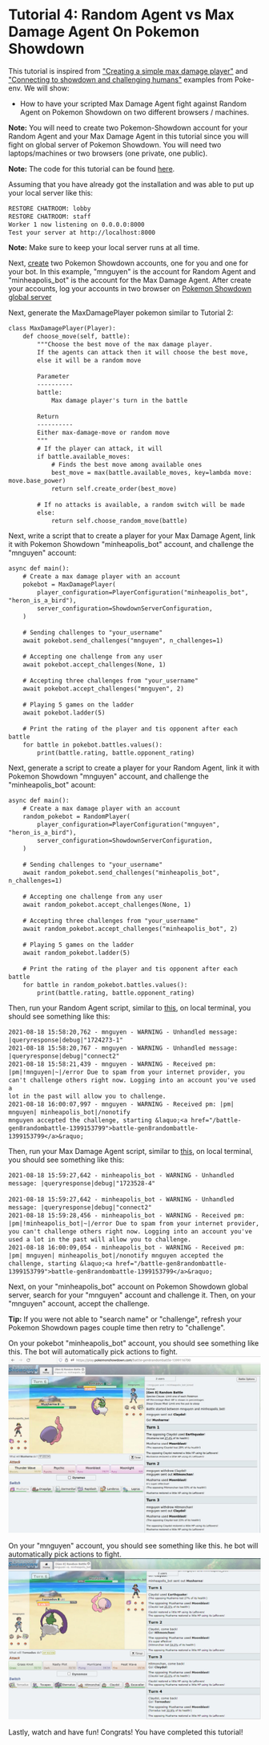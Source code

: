 # Tutorial 4: Random Agent vs Max Damage Agent On Pokemon Showdown

This tutorial is inspired from ["Creating a simple max damage player"](https://poke-env.readthedocs.io/en/latest/max_damage_player.html) and ["Connecting to showdown and challenging humans"](https://poke-env.readthedocs.io/en/latest/connecting_to_showdown_and_challenging_humans.html) examples from Poke-env. We will show:
- How to have your scripted Max Damage Agent fight against Random Agent on Pokemon Showdown on two different browsers / machines.

**Note:** You will need to create two Pokemon-Showdown account for your Random Agent and your Max Damage Agent in this tutorial since you will fight on global server of Pokemon Showdown. You will need two laptops/machines or two browsers (one private, one public).


**Note:** The code for this tutorial can be found [here](https://github.com/mnguyen0226/hackathon_hs/tree/main/src/tutorials/tutorials_four). 

Assuming that you have already got the installation and was able to put up your local server like this:

```
RESTORE CHATROOM: lobby
RESTORE CHATROOM: staff
Worker 1 now listening on 0.0.0.0:8000
Test your server at http://localhost:8000
```
**Note:** Make sure to keep your local server runs at all time.


Next, [create](https://www.quora.com/How-do-you-sign-up-for-Pokemon-Showdown#:~:text=Go%20to%20Showdown!,the%20picture%20and%20its%20done!) two Pokemon Showdown accounts, one for you and one for your bot. In this example, "mnguyen" is the account for Random Agent and "minheapolis_bot" is the account for the Max Damage Agent. After create your accounts, log your accounts in two browser on [Pokemon Showdown global server](https://pokemonshowdown.com/)

Next, generate the MaxDamagePlayer pokemon similar to Tutorial 2:
```
class MaxDamagePlayer(Player):
    def choose_move(self, battle):
        """Choose the best move of the max damage player.
        If the agents can attack then it will choose the best move,
        else it will be a random move

        Parameter
        ----------
        battle:
            Max damage player's turn in the battle

        Return
        ----------
        Either max-damage-move or random move
        """
        # If the player can attack, it will
        if battle.available_moves:
            # Finds the best move among available ones
            best_move = max(battle.available_moves, key=lambda move: move.base_power)
            return self.create_order(best_move)

        # If no attacks is available, a random switch will be made
        else:
            return self.choose_random_move(battle)
```

Next, write a script that to create a player for your Max Damage Agent, link it with Pokemon Showdown "minheapolis_bot" account, and challenge the "mnguyen" account:
```
async def main():
    # Create a max damage player with an account
    pokebot = MaxDamagePlayer(
        player_configuration=PlayerConfiguration("minheapolis_bot", "heron_is_a_bird"),
        server_configuration=ShowdownServerConfiguration,
    )

    # Sending challenges to "your_username"
    await pokebot.send_challenges("mnguyen", n_challenges=1)

    # Accepting one challenge from any user
    await pokebot.accept_challenges(None, 1)

    # Accepting three challenges from "your_username"
    await pokebot.accept_challenges("mnguyen", 2)

    # Playing 5 games on the ladder
    await pokebot.ladder(5)

    # Print the rating of the player and tis opponent after each battle
    for battle in pokebot.battles.values():
        print(battle.rating, battle.opponent_rating)
```

Next, generate a script to create a player for your Random Agent, link it with Pokemon Showdown "mnguyen" account, and challenge the "minheapolis_bot" acount:
```
async def main():
    # Create a max damage player with an account
    random_pokebot = RandomPlayer(
        player_configuration=PlayerConfiguration("mnguyen", "heron_is_a_bird"),
        server_configuration=ShowdownServerConfiguration,
    )

    # Sending challenges to "your_username"
    await random_pokebot.send_challenges("minheapolis_bot", n_challenges=1)

    # Accepting one challenge from any user
    await random_pokebot.accept_challenges(None, 1)

    # Accepting three challenges from "your_username"
    await random_pokebot.accept_challenges("minheapolis_bot", 2)

    # Playing 5 games on the ladder
    await random_pokebot.ladder(5)

    # Print the rating of the player and tis opponent after each battle
    for battle in random_pokebot.battles.values():
        print(battle.rating, battle.opponent_rating)
```

Then, run your Random Agent script, similar to [this](https://github.com/mnguyen0226/hackathon_hs/blob/main/src/tutorials/tutorials_four/random_script.py), on local terminal, you should see something like this:
```
2021-08-18 15:58:20,762 - mnguyen - WARNING - Unhandled message: |queryresponse|debug|"1724273-1"
2021-08-18 15:58:20,767 - mnguyen - WARNING - Unhandled message: |queryresponse|debug|"connect2"
2021-08-18 15:58:21,439 - mnguyen - WARNING - Received pm: |pm|!mnguyen|~|/error Due to spam from your internet provider, you can't challenge others right now. Logging into an account you've used a
lot in the past will allow you to challenge.
2021-08-18 16:00:07,997 - mnguyen - WARNING - Received pm: |pm| mnguyen| minheapolis_bot|/nonotify
mnguyen accepted the challenge, starting &laquo;<a href="/battle-gen8randombattle-1399153799">battle-gen8randombattle-1399153799</a>&raquo;
```

Then, run your Max Damage Agent script, similar to [this](https://github.com/mnguyen0226/hackathon_hs/blob/main/src/tutorials/tutorials_four/max_damage_script.py), on local terminal, you should see something like this:
```
2021-08-18 15:59:27,642 - minheapolis_bot - WARNING - Unhandled message: |queryresponse|debug|"1723528-4"

2021-08-18 15:59:27,642 - minheapolis_bot - WARNING - Unhandled message: |queryresponse|debug|"connect2"
2021-08-18 15:59:28,456 - minheapolis_bot - WARNING - Received pm: |pm|!minheapolis_bot|~|/error Due to spam from your internet provider, you can't challenge others right now. Logging into an account you've used a lot in the past will allow you to challenge.
2021-08-18 16:00:09,054 - minheapolis_bot - WARNING - Received pm: |pm| mnguyen| minheapolis_bot|/nonotify mnguyen accepted the challenge, starting &laquo;<a href="/battle-gen8randombattle-1399153799">battle-gen8randombattle-1399153799</a>&raquo;
```

Next, on your "minheapolis_bot" account on Pokemon Showdown global server, search for your "mnguyen" account and challenge it. Then, on your "mnguyen" account, accept the challenge.

**Tip:** If you were not able to "search name" or "challenge", refresh your Pokemon Showdown pages couple time then retry to "challenge".

On your pokebot "minheapolis_bot" account, you should see something like this. The bot will automatically pick actions to fight.
![alt text](https://github.com/mnguyen0226/hackathon_hs/blob/main/docs/imgs/t3_minheapolis.jpg)

On your "mnguyen" account, you should see something like this. he bot will automatically pick actions to fight.
![alt text](https://github.com/mnguyen0226/hackathon_hs/blob/main/docs/imgs/t3_mnguyen.PNG)

Lastly, watch and have fun! Congrats! You have completed this tutorial!